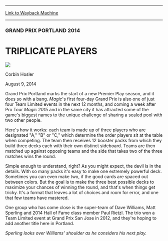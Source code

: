 
---
[Link to Wayback Machine](https://web.archive.org/web/20140815090201/http://magic.wizards.com/en/events/coverage/gppor14/triplicate)

[_metadata_:description]:- "Grand Prix Portland marks the start of a new Premier Play season, and it does so with a bang. Magic's first four-day Grand Prix is also one of just four Team Limited events in the next 12 months, and coming a week after Pro Tour Magic 2015 and in the same city it has attracted some of the game's biggest names to the unique challenge of sharing a sealed pool with two other people."
[_metadata_:generator]:- "Drupal 7 (http://drupal.org)"
[_metadata_:node]:- "258186"
[_metadata_:publish_date]:- "2014-08-09"
[_metadata_:source]:- "div-main"
[_metadata_:title]:- "TRIPLICATE PLAYERS"
[_metadata_:wayback_capture_timestamp]:- "2014-08-15 09:02:01"
[_metadata_:wayback_raw_url]:- "https://web.archive.org/web/20140815090201id_/http://magic.wizards.com/en/events/coverage/gppor14/triplicate"
[_metadata_:wayback_url]:- "http://magic.wizards.com/en/events/coverage/gppor14/triplicate"
---





### GRAND PRIX PORTLAND 2014


TRIPLICATE PLAYERS
==================



![](https://media.magic.wizards.com/styles/auth_small/public/images/person/corbin_author.jpg)

Corbin Hosler




August 9, 2014
 








 Grand Prix Portland marks the start of a new Premier Play season, and it does so with a bang. *Magic*'s first four-day Grand Prix is also one of just four Team Limited events in the next 12 months, and coming a week after Pro Tour *Magic 2015* and in the same city it has attracted some of the game's biggest names to the unique challenge of sharing a sealed pool with two other people.



Here's how it works: each team is made up of three players who are designated "A," "B" or "C," which determine the order players sit at the table when competing. The team then receives 12 booster packs from which they build three decks each with their own distinct sideboard. Teams are then matched up against opposing teams and the side that takes two of the three matches wins the round.


Simple enough to understand, right? As you might expect, the devil is in the details. With so many packs it's easy to make one extremely powerful deck. Sometimes you can even make two, if the good cards are spaced out between colors. But the goal is to make the three best possible decks to maximize your chances of winning the round, and that's when things get tricky. It's a format that leaves a lot of choices and room for error, and one that few teams have mastered.


One group who has come close is the super-team of Dave Williams, Matt Sperling and 2014 Hall of Fame class member Paul Rietzl. The trio won a Team Limited event at Grand Prix San Jose in 2012, and they're hoping to add another title here in Portland.





*Sperling looks over Williams' shoulder as he considers his next play.*

  






 
 


  







